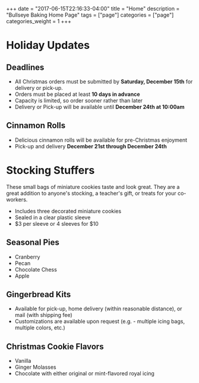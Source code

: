 +++
date = "2017-06-15T22:16:33-04:00"
title = "Home"
description = "Bullseye Baking Home Page"
tags = ["page"]
categories = ["page"]
categories_weight = 1
+++

Holiday Updates
===============

Deadlines
----------
- All Christmas orders must be submitted by **Saturday, December 15th** for delivery or pick-up.
- Orders must be placed at least **10 days in advance** 
- Capacity is limited, so order sooner rather than later
- Delivery or Pick-up will be available until **December 24th at 10:00am**

Cinnamon Rolls
--------------
- Delicious cinnamon rolls will be available for pre-Christmas enjoyment
- Pick-up and delivery **December 21st through December 24th**

Stocking Stuffers
==================
These small bags of miniature cookies taste and look great. They are a great addition to anyone's stocking, a teacher's gift, or treats for your co-workers.
- Includes three decorated miniature cookies
- Sealed in a clear plastic sleeve
- $3 per sleeve or 4 sleeves for $10

Seasonal Pies
-------------
- Cranberry
- Pecan
- Chocolate Chess
- Apple

Gingerbread Kits
-----------------
- Available for pick-up, home delivery (within reasonable distance), or mail (with shipping fee)
- Customizations are available upon request (e.g. - multiple icing bags, multiple colors, etc.)

Christmas Cookie Flavors
-------------------------
- Vanilla
- Ginger Molasses
- Chocolate with either original or mint-flavored royal icing

